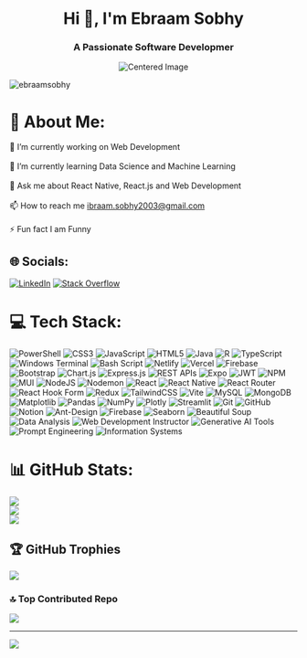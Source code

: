 <h1 align="center">Hi 👋, I'm Ebraam Sobhy</h1>
<h3 align="center">A Passionate Software Developmer</h3>
<p align="center">
  <img src="https://i.pinimg.com/originals/81/17/8b/81178b47a8598f0c81c4799f2cdd4057.gif" alt="Centered Image">
</p>

<p align="left"> <img src="https://komarev.com/ghpvc/?username=ebraamsobhy&label=Profile%20views&color=0e75b6&style=flat" alt="ebraamsobhy" /> </p>

# 💫 About Me:
🔭 I’m currently working on Web Development<br><br>🌱 I’m currently learning Data Science and Machine Learning<br><br>💬 Ask me about React Native, React.js and Web Development<br><br>📫 How to reach me ibraam.sobhy2003@gmail.com<br><br>⚡ Fun fact I am Funny


## 🌐 Socials:
[![LinkedIn](https://img.shields.io/badge/LinkedIn-%230077B5.svg?logo=linkedin&logoColor=white)](https://linkedin.com/in/https://www.linkedin.com/in/ebraam-sobhy-255444274/) [![Stack Overflow](https://img.shields.io/badge/-Stackoverflow-FE7A16?logo=stack-overflow&logoColor=white)](https://stackoverflow.com/users/https://stackoverflow.com/users/24775814/ebraam-sobhy) 

# 💻 Tech Stack:
![PowerShell](https://img.shields.io/badge/PowerShell-%235391FE.svg?style=for-the-badge&logo=windows-terminal&logoColor=white)
![CSS3](https://img.shields.io/badge/css3-%231572B6.svg?style=for-the-badge&logo=css3&logoColor=white)
![JavaScript](https://img.shields.io/badge/javascript-%23323330.svg?style=for-the-badge&logo=javascript&logoColor=%23F7DF1E) 
![HTML5](https://img.shields.io/badge/html5-%23E34F26.svg?style=for-the-badge&logo=html5&logoColor=white) 
![Java](https://img.shields.io/badge/java-%23ED8B00.svg?style=for-the-badge&logo=openjdk&logoColor=white)
![R](https://img.shields.io/badge/r-%23276DC3.svg?style=for-the-badge&logo=r&logoColor=white) 
![TypeScript](https://img.shields.io/badge/typescript-%23007ACC.svg?style=for-the-badge&logo=typescript&logoColor=white)
![Windows Terminal](https://img.shields.io/badge/Windows%20Terminal-%234D4D4D.svg?style=for-the-badge&logo=windows-terminal&logoColor=white) 
![Bash Script](https://img.shields.io/badge/bash_script-%23121011.svg?style=for-the-badge&logo=gnu-bash&logoColor=white) ![Netlify](https://img.shields.io/badge/netlify-%23000000.svg?style=for-the-badge&logo=netlify&logoColor=#00C7B7) ![Vercel](https://img.shields.io/badge/vercel-%23000000.svg?style=for-the-badge&logo=vercel&logoColor=white) ![Firebase](https://img.shields.io/badge/firebase-%23039BE5.svg?style=for-the-badge&logo=firebase) ![Bootstrap](https://img.shields.io/badge/bootstrap-%238511FA.svg?style=for-the-badge&logo=bootstrap&logoColor=white) ![Chart.js](https://img.shields.io/badge/chart.js-F5788D.svg?style=for-the-badge&logo=chart.js&logoColor=white) ![Express.js](https://img.shields.io/badge/express.js-%23404d59.svg?style=for-the-badge&logo=express&logoColor=%2361DAFB) ![REST APIs](https://img.shields.io/badge/REST%20APIs-%2300A859.svg?style=for-the-badge&logo=postman&logoColor=white)
 ![Expo](https://img.shields.io/badge/expo-1C1E24?style=for-the-badge&logo=expo&logoColor=#D04A37) ![JWT](https://img.shields.io/badge/JWT-black?style=for-the-badge&logo=JSON%20web%20tokens) ![NPM](https://img.shields.io/badge/NPM-%23CB3837.svg?style=for-the-badge&logo=npm&logoColor=white) ![MUI](https://img.shields.io/badge/MUI-%230081CB.svg?style=for-the-badge&logo=mui&logoColor=white) ![NodeJS](https://img.shields.io/badge/node.js-6DA55F?style=for-the-badge&logo=node.js&logoColor=white) ![Nodemon](https://img.shields.io/badge/NODEMON-%23323330.svg?style=for-the-badge&logo=nodemon&logoColor=%BBDEAD) ![React](https://img.shields.io/badge/react-%2320232a.svg?style=for-the-badge&logo=react&logoColor=%2361DAFB) ![React Native](https://img.shields.io/badge/react_native-%2320232a.svg?style=for-the-badge&logo=react&logoColor=%2361DAFB) ![React Router](https://img.shields.io/badge/React_Router-CA4245?style=for-the-badge&logo=react-router&logoColor=white) ![React Hook Form](https://img.shields.io/badge/React%20Hook%20Form-%23EC5990.svg?style=for-the-badge&logo=reacthookform&logoColor=white) ![Redux](https://img.shields.io/badge/redux-%23593d88.svg?style=for-the-badge&logo=redux&logoColor=white) ![TailwindCSS](https://img.shields.io/badge/tailwindcss-%2338B2AC.svg?style=for-the-badge&logo=tailwind-css&logoColor=white) ![Vite](https://img.shields.io/badge/vite-%23646CFF.svg?style=for-the-badge&logo=vite&logoColor=white) ![MySQL](https://img.shields.io/badge/mysql-4479A1.svg?style=for-the-badge&logo=mysql&logoColor=white) ![MongoDB](https://img.shields.io/badge/MongoDB-%234ea94b.svg?style=for-the-badge&logo=mongodb&logoColor=white) ![Matplotlib](https://img.shields.io/badge/Matplotlib-%23ffffff.svg?style=for-the-badge&logo=Matplotlib&logoColor=black) ![Pandas](https://img.shields.io/badge/pandas-%23150458.svg?style=for-the-badge&logo=pandas&logoColor=white) ![NumPy](https://img.shields.io/badge/numpy-%23013243.svg?style=for-the-badge&logo=numpy&logoColor=white) ![Plotly](https://img.shields.io/badge/Plotly-%233F4F75.svg?style=for-the-badge&logo=plotly&logoColor=white) ![Streamlit](https://img.shields.io/badge/Streamlit-%23FF0000.svg?style=for-the-badge&logo=streamlit&logoColor=white)
 ![Git](https://img.shields.io/badge/git-%23F05033.svg?style=for-the-badge&logo=git&logoColor=white) ![GitHub](https://img.shields.io/badge/github-%23121011.svg?style=for-the-badge&logo=github&logoColor=white) ![Notion](https://img.shields.io/badge/Notion-%23000000.svg?style=for-the-badge&logo=notion&logoColor=white) ![Ant-Design](https://img.shields.io/badge/-AntDesign-%230170FE?style=for-the-badge&logo=ant-design&logoColor=white) ![Firebase](https://img.shields.io/badge/firebase-a08021?style=for-the-badge&logo=firebase&logoColor=ffcd34) ![Seaborn](https://img.shields.io/badge/Seaborn-%230071A8.svg?style=for-the-badge&logo=matplotlib&logoColor=white) ![Beautiful Soup](https://img.shields.io/badge/Beautiful%20Soup-%233B7A57.svg?style=for-the-badge&logo=python&logoColor=white) 
![Data Analysis](https://img.shields.io/badge/Data%20Analysis-%234285F4.svg?style=for-the-badge&logo=google-analytics&logoColor=white) ![Web Development Instructor](https://img.shields.io/badge/Web%20Development%20Instructor-%23007ACC.svg?style=for-the-badge&logo=googleclassroom&logoColor=white) ![Generative AI Tools](https://img.shields.io/badge/Generative%20AI%20Tools-%23FFFFFF.svg?style=for-the-badge&logo=openai&logoColor=black) ![Prompt Engineering](https://img.shields.io/badge/Prompt%20Engineering-%23777777.svg?style=for-the-badge&logo=chatbot&logoColor=white) ![Information Systems](https://img.shields.io/badge/Information%20Systems-%23007ACC.svg?style=for-the-badge&logo=databricks&logoColor=white)

# 📊 GitHub Stats:
![](https://github-readme-stats.vercel.app/api?username=EbraamSobhy&theme=dark&hide_border=false&include_all_commits=true&count_private=false)<br/>
![](https://nirzak-streak-stats.vercel.app/?user=EbraamSobhy&theme=dark&hide_border=false)<br/>
![](https://github-readme-stats.vercel.app/api/top-langs/?username=EbraamSobhy&theme=dark&hide_border=false&include_all_commits=true&count_private=false&layout=compact)

## 🏆 GitHub Trophies
![](https://github-profile-trophy.vercel.app/?username=EbraamSobhy&theme=tokyonight&no-frame=false&no-bg=false&margin-w=4)

### 🔝 Top Contributed Repo
![](https://github-contributor-stats.vercel.app/api?username=EbraamSobhy&limit=5&theme=tokyonight&combine_all_yearly_contributions=true)

---
[![](https://visitcount.itsvg.in/api?id=EbraamSobhy&icon=2&color=3)](https://visitcount.itsvg.in)

<!-- Proudly created with GPRM ( https://gprm.itsvg.in ) -->
